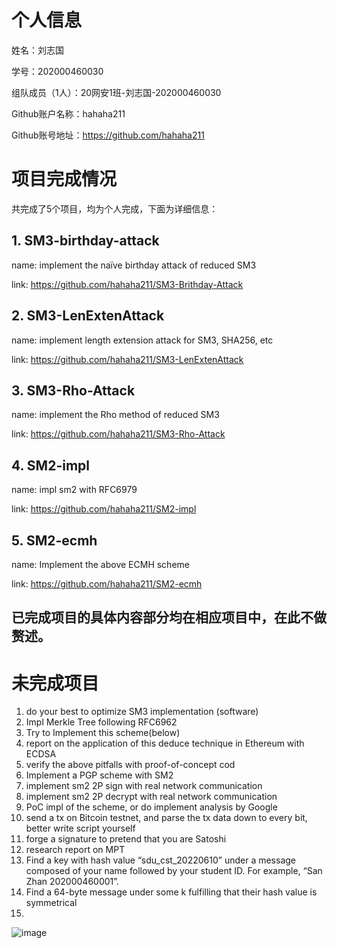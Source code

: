 # 个人信息
姓名：刘志国

学号：202000460030

组队成员（1人）：20网安1班-刘志国-202000460030

Github账户名称：hahaha211

Github账号地址：https://github.com/hahaha211

# 项目完成情况
共完成了5个项目，均为个人完成，下面为详细信息：
## 1. SM3-birthday-attack
name: implement the naïve birthday attack of reduced SM3

link: https://github.com/hahaha211/SM3-Brithday-Attack

## 2. SM3-LenExtenAttack
name: implement length extension attack for SM3, SHA256, etc

link: https://github.com/hahaha211/SM3-LenExtenAttack

## 3. SM3-Rho-Attack
name: implement the Rho method of reduced SM3

link: https://github.com/hahaha211/SM3-Rho-Attack

## 4. SM2-impl
name: impl sm2 with RFC6979

link: https://github.com/hahaha211/SM2-impl

## 5. SM2-ecmh
name: Implement the above ECMH scheme

link: https://github.com/hahaha211/SM2-ecmh

## 已完成项目的具体内容部分均在相应项目中，在此不做赘述。

# 未完成项目
1. do your best to optimize SM3 implementation (software)
2. Impl Merkle Tree following RFC6962
3. Try to Implement this scheme(below)
4. report on the application of this deduce technique in Ethereum with ECDSA
5. verify the above pitfalls with proof-of-concept cod
6. Implement a PGP scheme with SM2
7. implement sm2 2P sign with real network communication
8. implement sm2 2P decrypt with real network communication
9. PoC impl of the scheme, or do implement analysis by Google
10. send a tx on Bitcoin testnet, and parse the tx data down to every bit, better write script yourself
11. forge a signature to pretend that you are Satoshi
12. research report on MPT
13. Find a key with hash value “sdu_cst_20220610” under a message composed of your name followed by your student ID. For example, “San Zhan 202000460001”.
14. Find a 64-byte message under some k fulfilling that their hash value is symmetrical
15. 
![image](https://user-images.githubusercontent.com/71619888/181904330-f6c0c90f-7a85-49c5-b8ff-8b93bfce8f43.png)

